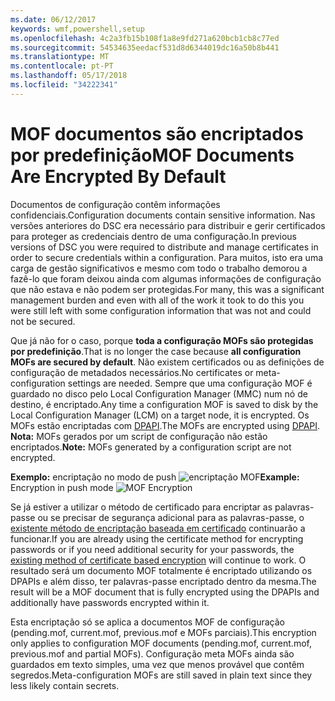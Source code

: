 ```yaml
---
ms.date: 06/12/2017
keywords: wmf,powershell,setup
ms.openlocfilehash: 4c2a3fb15b108f1a8e9fd271a620bcb1cb8c77ed
ms.sourcegitcommit: 54534635eedacf531d8d6344019dc16a50b8b441
ms.translationtype: MT
ms.contentlocale: pt-PT
ms.lasthandoff: 05/17/2018
ms.locfileid: "34222341"
---
```

# <a name="mof-documents-are-encrypted-by-default"></a><span data-ttu-id="40aab-102">MOF documentos são encriptados por predefinição</span><span class="sxs-lookup"><span data-stu-id="40aab-102">MOF Documents Are Encrypted By Default</span></span>

<span data-ttu-id="40aab-103">Documentos de configuração contêm informações confidenciais.</span><span class="sxs-lookup"><span data-stu-id="40aab-103">Configuration documents contain sensitive information.</span></span> <span data-ttu-id="40aab-104">Nas versões anteriores do DSC era necessário para distribuir e gerir certificados para proteger as credenciais dentro de uma configuração.</span><span class="sxs-lookup"><span data-stu-id="40aab-104">In previous versions of DSC you were required to distribute and manage certificates in order to secure credentials within a configuration.</span></span> <span data-ttu-id="40aab-105">Para muitos, isto era uma carga de gestão significativos e mesmo com todo o trabalho demorou a fazê-lo que foram deixou ainda com algumas informações de configuração que não estava e não podem ser protegidas.</span><span class="sxs-lookup"><span data-stu-id="40aab-105">For many, this was a significant management burden and even with all of the work it took to do this you were still left with some configuration information that was not and could not be secured.</span></span>

<span data-ttu-id="40aab-106">Que já não for o caso, porque **toda a configuração MOFs são protegidas por predefinição**.</span><span class="sxs-lookup"><span data-stu-id="40aab-106">That is no longer the case because **all configuration MOFs are secured by default**.</span></span> <span data-ttu-id="40aab-107">Não existem certificados ou as definições de configuração de metadados necessários.</span><span class="sxs-lookup"><span data-stu-id="40aab-107">No certificates or meta-configuration settings are needed.</span></span> <span data-ttu-id="40aab-108">Sempre que uma configuração MOF é guardado no disco pelo Local Configuration Manager (MMC) num nó de destino, é encriptado.</span><span class="sxs-lookup"><span data-stu-id="40aab-108">Any time a configuration MOF is saved to disk by the Local Configuration Manager (LCM) on a target node, it is encrypted.</span></span> <span data-ttu-id="40aab-109">Os MOFs estão encriptadas com [DPAPI](https://msdn.microsoft.com/library/ms995355.aspx).</span><span class="sxs-lookup"><span data-stu-id="40aab-109">The MOFs are encrypted using [DPAPI](https://msdn.microsoft.com/library/ms995355.aspx).</span></span> <span data-ttu-id="40aab-110">**Nota:** MOFs gerados por um script de configuração não estão encriptados.</span><span class="sxs-lookup"><span data-stu-id="40aab-110">**Note:** MOFs generated by a configuration script are not encrypted.</span></span>

<span data-ttu-id="40aab-111">**Exemplo:** encriptação no modo de push ![encriptação MOF](../images/MOF_Encryption.jpg)</span><span class="sxs-lookup"><span data-stu-id="40aab-111">**Example:** Encryption in push mode ![MOF Encryption](../images/MOF_Encryption.jpg)</span></span>

<span data-ttu-id="40aab-112">Se já estiver a utilizar o método de certificado para encriptar as palavras-passe ou se precisar de segurança adicional para as palavras-passe, o [existente método de encriptação baseada em certificado](https://msdn.microsoft.com/powershell/dsc/securemof) continuarão a funcionar.</span><span class="sxs-lookup"><span data-stu-id="40aab-112">If you are already using the certificate method for encrypting passwords or if you need additional security for your passwords, the [existing method of certificate based encryption](https://msdn.microsoft.com/powershell/dsc/securemof) will continue to work.</span></span> <span data-ttu-id="40aab-113">O resultado será um documento MOF totalmente é encriptado utilizando os DPAPIs e além disso, ter palavras-passe encriptado dentro da mesma.</span><span class="sxs-lookup"><span data-stu-id="40aab-113">The result will be a MOF document that is fully encrypted using the DPAPIs and additionally have passwords encrypted within it.</span></span>

<span data-ttu-id="40aab-114">Esta encriptação só se aplica a documentos MOF de configuração (pending.mof, current.mof, previous.mof e MOFs parciais).</span><span class="sxs-lookup"><span data-stu-id="40aab-114">This encryption only applies to configuration MOF documents (pending.mof, current.mof, previous.mof and partial MOFs).</span></span> <span data-ttu-id="40aab-115">Configuração meta MOFs ainda são guardados em texto simples, uma vez que menos provável que contêm segredos.</span><span class="sxs-lookup"><span data-stu-id="40aab-115">Meta-configuration MOFs are still saved in plain text since they less likely contain secrets.</span></span>
